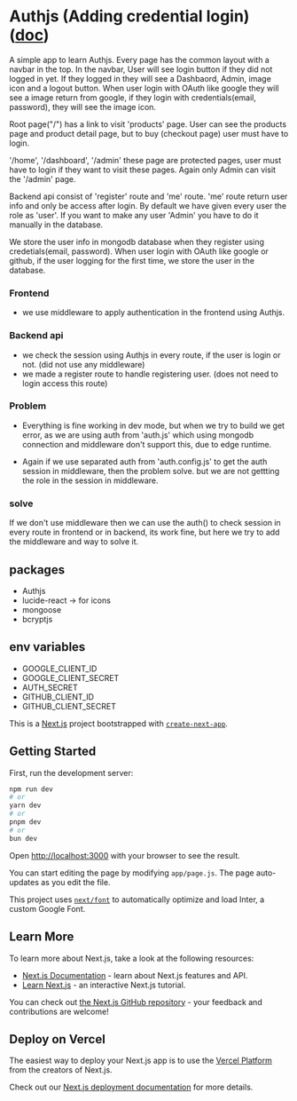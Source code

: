 # Authjs (Adding credential login) ([doc](https://authjs.dev/))

A simple app to learn Authjs. Every page has the common layout with a navbar in the top. In the navbar, User will see login button if they did not logged in yet. If they logged in they will see a Dashbaord, Admin, image icon and a logout button. When user login with OAuth like google they will see a image return from google, if they login with credentials(email, password), they will see the image icon. 

Root page("/") has a link to visit 'products' page. User can see the products page and product detail page, but to buy (checkout page) user must have to login.

'/home', '/dashboard', '/admin' these page are protected pages, user must have to login if they want to visit these pages. Again only Admin can visit the '/admin' page.

Backend api consist of 'register' route and 'me' route. 'me' route return user info and only be access after login. By default we have given every user the role as 'user'. If you want to make any user 'Admin' you have to do it manually in the database.

We store the user info in mongodb database when they register using credetials(email, password). When user login with OAuth like google or github, if the user logging for the first time, we store the user in the database.

### Frontend

- we use middleware to apply authentication in the frontend using Authjs.

### Backend api

- we check the session using Authjs in every route, if the user is login or not. (did not use any middleware)
- we made a register route to handle registering user. (does not need to login access this route)

### Problem
- Everything is fine working in dev mode, but when we try to build we get error, as we are using auth from 'auth.js' which using mongodb connection and middleware don't support this, due to edge runtime.

- Again if we use separated auth from 'auth.config.js' to get the auth session in middleware, then the problem solve. but we are not gettting the role in the session in middleware.

### solve
If we don't use middleware then we can use the auth() to check session in every route in frontend or in backend, its work fine, but here we try to add the middleware and way to solve it.

## packages

- Authjs
- lucide-react -> for icons
- mongoose
- bcryptjs

## env variables

- GOOGLE_CLIENT_ID
- GOOGLE_CLIENT_SECRET
- AUTH_SECRET
- GITHUB_CLIENT_ID
- GITHUB_CLIENT_SECRET

This is a [Next.js](https://nextjs.org/) project bootstrapped with [`create-next-app`](https://github.com/vercel/next.js/tree/canary/packages/create-next-app).

## Getting Started

First, run the development server:

```bash
npm run dev
# or
yarn dev
# or
pnpm dev
# or
bun dev
```

Open [http://localhost:3000](http://localhost:3000) with your browser to see the result.

You can start editing the page by modifying `app/page.js`. The page auto-updates as you edit the file.

This project uses [`next/font`](https://nextjs.org/docs/basic-features/font-optimization) to automatically optimize and load Inter, a custom Google Font.

## Learn More

To learn more about Next.js, take a look at the following resources:

- [Next.js Documentation](https://nextjs.org/docs) - learn about Next.js features and API.
- [Learn Next.js](https://nextjs.org/learn) - an interactive Next.js tutorial.

You can check out [the Next.js GitHub repository](https://github.com/vercel/next.js/) - your feedback and contributions are welcome!

## Deploy on Vercel

The easiest way to deploy your Next.js app is to use the [Vercel Platform](https://vercel.com/new?utm_medium=default-template&filter=next.js&utm_source=create-next-app&utm_campaign=create-next-app-readme) from the creators of Next.js.

Check out our [Next.js deployment documentation](https://nextjs.org/docs/deployment) for more details.
